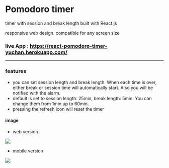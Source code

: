 # Pomodoro timer

timer with session and break length built with React.js

responsive web design. compatible for any screen size


### live App : https://react-pomodoro-timer-yuchan.herokuapp.com/
___

### features
- you can set session length and break length. When each time is over, either break or session time will automatically start. Also you will be notified with the alarm.
- default is set to session length: 25min, break length: 5min. You can change them from 1min up to 60min.
- pressing the refresh icon will reset the timer

#### image

- web version

![](https://i.imgur.com/7w3sdk5m.jpg)

- mobile version

![](https://i.imgur.com/WajXqBfm.jpg)
